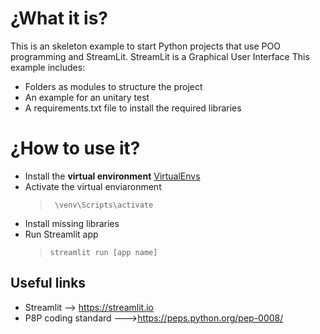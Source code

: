 # ¿What it is?
This is an skeleton example to start Python projects that use POO programming and StreamLit. StreamLit is a Graphical User Interface
This example includes:
* Folders as modules to structure the project
* An example for an unitary test
* A requirements.txt file to install the required libraries

# ¿How to use it?
* Install the **virtual environment** [VirtualEnvs](https://docs.python-guide.org/dev/virtualenvs/#lower-level-virtualenv)
* Activate the virtual enviaronment
  > `` \venv\Scripts\activate``
* Install missing libraries
* Run Streamlit app 
  > ``streamlit run [app name]``


## Useful links
* Streamlit --> https://streamlit.io
* P8P coding standard --->https://peps.python.org/pep-0008/